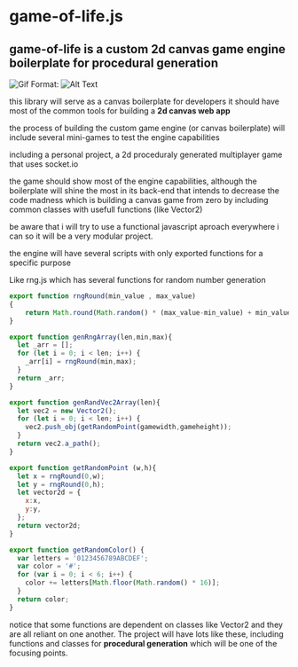 # game-of-life.js

## game-of-life is a custom 2d canvas game engine boilerplate for procedural generation

![Gif](https://i.gyazo.com/b12bf1ba4501952538cec4fbe34fd001.gif)
Format: ![Alt Text](url)
 
this library  will serve as a canvas boilerplate for developers
it should have most of the common tools for building a **2d canvas web app**

the process of building the custom game engine (or canvas boilerplate)
will include several mini-games to test the engine capabilities 

including a personal project, a 2d proceduraly generated multiplayer game
that uses socket.io

the game should show most of the engine capabilities,
although the boilerplate will shine the most in its back-end
that intends to decrease the code madness which is building a canvas game from zero
by including common classes with usefull functions (like Vector2)

be aware that i will try to use a functional javascript aproach everywhere i can
so it will be a very modular project.

the engine will have several scripts with only exported functions for a specific purpose

Like rng.js which has several functions for random number generation

```javascript
export function rngRound(min_value , max_value)
{
    return Math.round(Math.random() * (max_value-min_value) + min_value);
}

export function genRngArray(len,min,max){
  let _arr = [];
  for (let i = 0; i < len; i++) {
    _arr[i] = rngRound(min,max);
  }
  return _arr;
}

export function genRandVec2Array(len){
  let vec2 = new Vector2();
  for (let i = 0; i < len; i++) {
    vec2.push_obj(getRandomPoint(gamewidth,gameheight));
  }
  return vec2.a_path();
}

export function getRandomPoint (w,h){
  let x = rngRound(0,w);
  let y = rngRound(0,h);
  let vector2d = {
    x:x,
    y:y,
  };
  return vector2d;
}

export function getRandomColor() {
  var letters = '0123456789ABCDEF';
  var color = '#';
  for (var i = 0; i < 6; i++) {
    color += letters[Math.floor(Math.random() * 16)];
  }
  return color;
}
```

notice that some functions are dependent on classes like Vector2
and they are all reliant on one another. 
The project will have lots like these, 
including functions and classes for **procedural generation**
which will be one of the focusing points.




